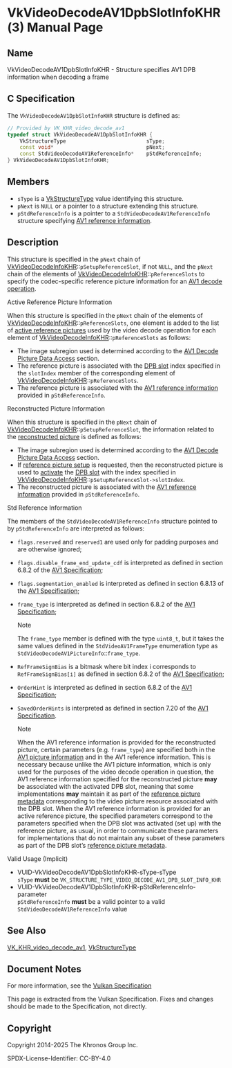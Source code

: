 # VkVideoDecodeAV1DpbSlotInfoKHR(3) Manual Page

## Name

VkVideoDecodeAV1DpbSlotInfoKHR - Structure specifies AV1 DPB information when decoding a frame



## [](#_c_specification)C Specification

The `VkVideoDecodeAV1DpbSlotInfoKHR` structure is defined as:

```c++
// Provided by VK_KHR_video_decode_av1
typedef struct VkVideoDecodeAV1DpbSlotInfoKHR {
    VkStructureType                          sType;
    const void*                              pNext;
    const StdVideoDecodeAV1ReferenceInfo*    pStdReferenceInfo;
} VkVideoDecodeAV1DpbSlotInfoKHR;
```

## [](#_members)Members

- `sType` is a [VkStructureType](https://registry.khronos.org/vulkan/specs/latest/man/html/VkStructureType.html) value identifying this structure.
- `pNext` is `NULL` or a pointer to a structure extending this structure.
- `pStdReferenceInfo` is a pointer to a `StdVideoDecodeAV1ReferenceInfo` structure specifying [AV1 reference information](https://registry.khronos.org/vulkan/specs/latest/html/vkspec.html#decode-av1-reference-info).

## [](#_description)Description

This structure is specified in the `pNext` chain of [VkVideoDecodeInfoKHR](https://registry.khronos.org/vulkan/specs/latest/man/html/VkVideoDecodeInfoKHR.html)::`pSetupReferenceSlot`, if not `NULL`, and the `pNext` chain of the elements of [VkVideoDecodeInfoKHR](https://registry.khronos.org/vulkan/specs/latest/man/html/VkVideoDecodeInfoKHR.html)::`pReferenceSlots` to specify the codec-specific reference picture information for an [AV1 decode operation](https://registry.khronos.org/vulkan/specs/latest/html/vkspec.html#decode-av1).

Active Reference Picture Information

When this structure is specified in the `pNext` chain of the elements of [VkVideoDecodeInfoKHR](https://registry.khronos.org/vulkan/specs/latest/man/html/VkVideoDecodeInfoKHR.html)::`pReferenceSlots`, one element is added to the list of [active reference pictures](https://registry.khronos.org/vulkan/specs/latest/html/vkspec.html#decode-active-reference-picture-info) used by the video decode operation for each element of [VkVideoDecodeInfoKHR](https://registry.khronos.org/vulkan/specs/latest/man/html/VkVideoDecodeInfoKHR.html)::`pReferenceSlots` as follows:

- The image subregion used is determined according to the [AV1 Decode Picture Data Access](https://registry.khronos.org/vulkan/specs/latest/html/vkspec.html#decode-av1-picture-data-access) section.
- The reference picture is associated with the [DPB slot](https://registry.khronos.org/vulkan/specs/latest/html/vkspec.html#dpb-slot) index specified in the `slotIndex` member of the corresponding element of [VkVideoDecodeInfoKHR](https://registry.khronos.org/vulkan/specs/latest/man/html/VkVideoDecodeInfoKHR.html)::`pReferenceSlots`.
- The reference picture is associated with the [AV1 reference information](https://registry.khronos.org/vulkan/specs/latest/html/vkspec.html#decode-av1-reference-info) provided in `pStdReferenceInfo`.

Reconstructed Picture Information

When this structure is specified in the `pNext` chain of [VkVideoDecodeInfoKHR](https://registry.khronos.org/vulkan/specs/latest/man/html/VkVideoDecodeInfoKHR.html)::`pSetupReferenceSlot`, the information related to the [reconstructed picture](https://registry.khronos.org/vulkan/specs/latest/html/vkspec.html#decode-reconstructed-picture-info) is defined as follows:

- The image subregion used is determined according to the [AV1 Decode Picture Data Access](https://registry.khronos.org/vulkan/specs/latest/html/vkspec.html#decode-av1-picture-data-access) section.
- If [reference picture setup](https://registry.khronos.org/vulkan/specs/latest/html/vkspec.html#decode-av1-ref-pic-setup) is requested, then the reconstructed picture is used to [activate](https://registry.khronos.org/vulkan/specs/latest/html/vkspec.html#dpb-slot-states) the [DPB slot](https://registry.khronos.org/vulkan/specs/latest/html/vkspec.html#dpb-slot) with the index specified in [VkVideoDecodeInfoKHR](https://registry.khronos.org/vulkan/specs/latest/man/html/VkVideoDecodeInfoKHR.html)::`pSetupReferenceSlot->slotIndex`.
- The reconstructed picture is associated with the [AV1 reference information](https://registry.khronos.org/vulkan/specs/latest/html/vkspec.html#decode-av1-reference-info) provided in `pStdReferenceInfo`.

Std Reference Information

The members of the `StdVideoDecodeAV1ReferenceInfo` structure pointed to by `pStdReferenceInfo` are interpreted as follows:

- `flags.reserved` and `reserved1` are used only for padding purposes and are otherwise ignored;
- `flags.disable_frame_end_update_cdf` is interpreted as defined in section 6.8.2 of the [AV1 Specification](https://registry.khronos.org/vulkan/specs/latest/html/vkspec.html#aomedia-av1);
- `flags.segmentation_enabled` is interpreted as defined in section 6.8.13 of the [AV1 Specification](https://registry.khronos.org/vulkan/specs/latest/html/vkspec.html#aomedia-av1);
- `frame_type` is interpreted as defined in section 6.8.2 of the [AV1 Specification](https://registry.khronos.org/vulkan/specs/latest/html/vkspec.html#aomedia-av1);
  
  Note
  
  The `frame_type` member is defined with the type `uint8_t`, but it takes the same values defined in the `StdVideoAV1FrameType` enumeration type as `StdVideoDecodeAV1PictureInfo`::`frame_type`.
- `RefFrameSignBias` is a bitmask where bit index i corresponds to `RefFrameSignBias[i]` as defined in section 6.8.2 of the [AV1 Specification](https://registry.khronos.org/vulkan/specs/latest/html/vkspec.html#aomedia-av1);
- `OrderHint` is interpreted as defined in section 6.8.2 of the [AV1 Specification](https://registry.khronos.org/vulkan/specs/latest/html/vkspec.html#aomedia-av1);
- `SavedOrderHints` is interpreted as defined in section 7.20 of the [AV1 Specification](https://registry.khronos.org/vulkan/specs/latest/html/vkspec.html#aomedia-av1).
  
  Note
  
  When the AV1 reference information is provided for the reconstructed picture, certain parameters (e.g. `frame_type`) are specified both in the [AV1 picture information](https://registry.khronos.org/vulkan/specs/latest/html/vkspec.html#decode-av1-picture-info) and in the AV1 reference information. This is necessary because unlike the AV1 picture information, which is only used for the purposes of the video decode operation in question, the AV1 reference information specified for the reconstructed picture **may** be associated with the activated DPB slot, meaning that some implementations **may** maintain it as part of the [reference picture metadata](https://registry.khronos.org/vulkan/specs/latest/html/vkspec.html#reference-metadata) corresponding to the video picture resource associated with the DPB slot. When the AV1 reference information is provided for an active reference picture, the specified parameters correspond to the parameters specified when the DPB slot was activated (set up) with the reference picture, as usual, in order to communicate these parameters for implementations that do not maintain any subset of these parameters as part of the DPB slot’s [reference picture metadata](https://registry.khronos.org/vulkan/specs/latest/html/vkspec.html#reference-metadata).

Valid Usage (Implicit)

- [](#VUID-VkVideoDecodeAV1DpbSlotInfoKHR-sType-sType)VUID-VkVideoDecodeAV1DpbSlotInfoKHR-sType-sType  
  `sType` **must** be `VK_STRUCTURE_TYPE_VIDEO_DECODE_AV1_DPB_SLOT_INFO_KHR`
- [](#VUID-VkVideoDecodeAV1DpbSlotInfoKHR-pStdReferenceInfo-parameter)VUID-VkVideoDecodeAV1DpbSlotInfoKHR-pStdReferenceInfo-parameter  
  `pStdReferenceInfo` **must** be a valid pointer to a valid `StdVideoDecodeAV1ReferenceInfo` value

## [](#_see_also)See Also

[VK\_KHR\_video\_decode\_av1](https://registry.khronos.org/vulkan/specs/latest/man/html/VK_KHR_video_decode_av1.html), [VkStructureType](https://registry.khronos.org/vulkan/specs/latest/man/html/VkStructureType.html)

## [](#_document_notes)Document Notes

For more information, see the [Vulkan Specification](https://registry.khronos.org/vulkan/specs/latest/html/vkspec.html#VkVideoDecodeAV1DpbSlotInfoKHR)

This page is extracted from the Vulkan Specification. Fixes and changes should be made to the Specification, not directly.

## [](#_copyright)Copyright

Copyright 2014-2025 The Khronos Group Inc.

SPDX-License-Identifier: CC-BY-4.0